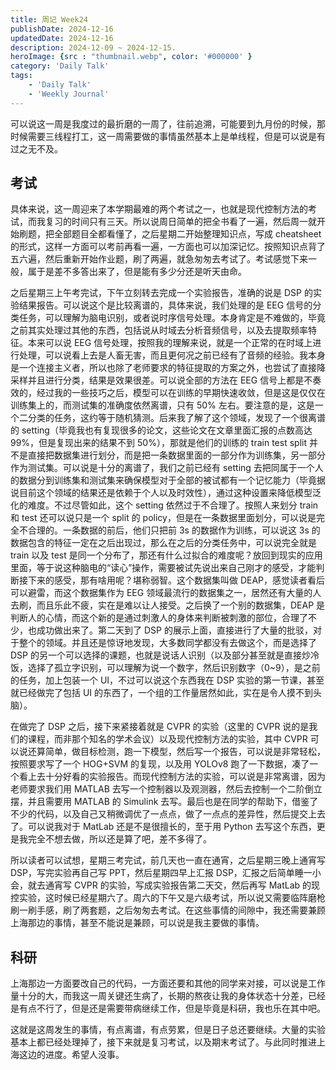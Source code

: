 ```yaml
---
title: 周记 Week24
publishDate: 2024-12-16
updatedDate: 2024-12-16
description: 2024-12-09 ~ 2024-12-15.
heroImage: {src : "thumbnail.webp", color: '#000000' }
category: 'Daily Talk'
tags:
    - 'Daily Talk'
    - 'Weekly Journal'
---
```


可以说这一周是我度过的最折磨的一周了，往前追溯，可能要到九月份的时候，那时候需要三线程打工，这一周需要做的事情虽然基本上是单线程，但是可以说是有过之无不及。

## 考试

具体来说，这一周迎来了本学期最难的两个考试之一，也就是现代控制方法的考试，而我复习的时间只有三天。所以说周日简单的把全书看了一遍，然后周一就开始刷题，把全部题目全都看懂了，之后星期二开始整理知识点，写成 cheatsheet 的形式，这样一方面可以考前再看一遍，一方面也可以加深记忆。按照知识点背了五六遍，然后重新开始作业题，刷了两遍，就急匆匆去考试了。考试感觉下来一般，属于是差不多答出来了，但是能有多少分还是听天由命。

之后星期三上午考完试，下午立刻转去完成一个实验报告，准确的说是 DSP 的实验结果报告。可以说这个是比较离谱的，具体来说，我们处理的是 EEG 信号的分类任务，可以理解为脑电识别，或者说时序信号处理。本身肯定是不难做的，毕竟之前其实处理过其他的东西，包括说从时域去分析音频信号，以及去提取频率特征。本来可以说 EEG 信号处理，按照我的理解来说，就是一个正常的在时域上进行处理，可以说看上去是人畜无害，而且更何况之前已经有了音频的经验。我本身是一个连接主义者，所以也除了老师要求的特征提取的方案之外，也尝试了直接降采样并且进行分类，结果是效果很差。可以说全部的方法在 EEG 信号上都是不奏效的，经过我的一些技巧之后，模型可以在训练的早期快速收敛，但是这是仅仅在训练集上的，而测试集的准确度依然离谱，只有 50% 左右。要注意的是，这是一个二分类的任务，这约等于随机猜测。后来我了解了这个领域，发现了一个很离谱的 setting（毕竟我也有复现很多的论文，这些论文在文章里面汇报的点数高达 99%，但是复现出来的结果不到 50%），那就是他们的训练的 train test split 并不是直接把数据集进行划分，而是把一条数据里面的一部分作为训练集，另一部分作为测试集。可以说是十分的离谱了，我们之前已经有 setting 去把同属于一个人的数据分到训练集和测试集来确保模型对于全部的被试都有一个记忆能力（毕竟据说目前这个领域的结果还是依赖于个人以及时效性），通过这种设置来降低模型泛化的难度。不过尽管如此，这个 setting 依然过于不合理了。按照人来划分 train 和 test 还可以说只是一个 split 的 policy，但是在一条数据里面划分，可以说是完全不合理的。一条数据的前后，他们只把前 3s 的数据作为训练，可以说这 3s 的数据包含的特征一定在之后出现过，那么在之后的分类任务中，可以说完全就是 train 以及 test 是同一个分布了，那还有什么过拟合的难度呢？放回到现实的应用里面，等于说这种脑电的“读心”操作，需要被试先说出来自己刚才的感受，才能判断接下来的感受，那有啥用呢？堪称弱智。这个数据集叫做 DEAP，感觉读者看后可以避雷，而这个数据集作为 EEG 领域最流行的数据集之一，居然还有大量的人去刷，而且乐此不疲，实在是难以让人接受。之后换了一个别的数据集，DEAP 是判断人的心情，而这个新的是通过刺激人的身体来判断被刺激的部位，合理了不少，也成功做出来了。第二天到了 DSP 的展示上面，直接进行了大量的批驳，对于整个的领域。并且还是惊讶地发现，大多数同学都没有去做这个，而是选择了 DSP 的另一个可以选择的课题，也就是说话人识别（以及部分甚至就是直接炒冷饭，选择了孤立字识别，可以理解为说一个数字，然后识别数字（0~9），是之前的任务，加上包装一个 UI，不过可以说这个东西我在 DSP 实验的第一节课，甚至就已经做完了包括 UI 的东西了，一个组的工作量居然如此，实在是令人摸不到头脑）。

在做完了 DSP 之后，接下来紧接着就是 CVPR 的实验（这里的 CVPR 说的是我们的课程，而非那个知名的学术会议）以及现代控制方法的实验，其中 CVPR 可以说还算简单，做目标检测，跑一下模型，然后写一个报告，可以说是非常轻松，按照要求写了一个 HOG+SVM 的复现，以及用 YOLOv8 跑了一下数据，凑了一个看上去十分好看的实验报告。而现代控制方法的实验，可以说是非常离谱，因为老师要求我们用 MATLAB 去写一个控制器以及观测器，然后去控制一个二阶倒立摆，并且需要用 MATLAB 的 Simulink 去写。最后也是在同学的帮助下，借鉴了不少的代码，以及自己又稍微调优了一点点，做了一点点的差异性，然后提交上去了。可以说我对于 MatLab 还是不是很擅长的，至于用 Python 去写这个东西，更是我完全不想去做，所以还是算了吧，差不多得了。

所以读者可以试想，星期三考完试，前几天也一直在通宵，之后星期三晚上通宵写 DSP，写完实验再自己写 PPT，然后星期四早上汇报 DSP，汇报之后简单睡一小会，就去通宵写 CVPR 的实验，写成实验报告第二天交，然后再写 MatLab 的现控实验，这时候已经星期六了。周六的下午又是六级考试，所以说又需要临阵磨枪刷一刷手感，刷了两套题，之后匆匆去考试。在这些事情的间隙中，我还需要兼顾上海那边的事情，甚至不能说是兼顾，可以说是我主要做的事情。

## 科研

上海那边一方面要改自己的代码，一方面还要和其他的同学来对接，可以说是工作量十分的大，而我这一周关键还生病了，长期的熬夜让我的身体状态十分差，已经是有点不行了，但是还是需要带病继续工作，但是毕竟是科研，我也乐在其中吧。

这就是这周发生的事情，有点离谱，有点劳累，但是日子总还要继续。大量的实验基本上都已经处理掉了，接下来就是复习考试，以及期末考试了。与此同时推进上海这边的进度。希望人没事。